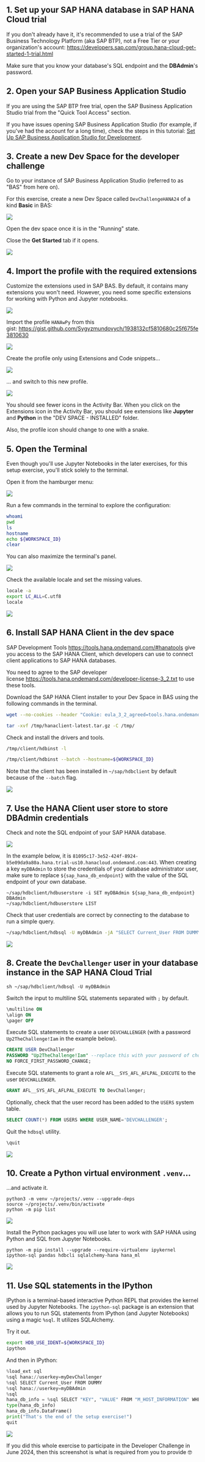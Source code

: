 ## 1. Set up your SAP HANA database in SAP HANA Cloud trial

If you don't already have it, it's recommended to use a trial of the SAP Business Technology Platform (aka SAP BTP), not a Free Tier or your organization's account: https://developers.sap.com/group.hana-cloud-get-started-1-trial.html

Make sure that you know your database's SQL endpoint and the **DBAdmin**'s password.

## 2. Open your SAP Business Application Studio

If you are using the SAP BTP free trial, open the SAP Business Application Studio trial from the "Quick Tool Access" section.

If you have issues opening SAP Business Application Studio (for example, if you've had the account for a long time), check the steps in this tutorial: [Set Up SAP Business Application Studio for Development](https://developers.sap.com/tutorials/appstudio-onboarding.html).

## 3. Create a new Dev Space for the developer challenge

Go to your instance of SAP Business Application Studio (referred to as "BAS" from here on).

For this exercise, create a new Dev Space called `DevChallengeHANA24` of a kind **Basic** in BAS:

![](resources/030_DevChallengeHANA24.png)

Open the dev space once it is in the "Running" state.

Close the **Get Started** tab if it opens.

![](resources/032_CloseGetStarted.png)

## 4. Import the profile with the required extensions

Customize the extensions used in SAP BAS. By default, it contains many extensions you won't need. However, you need some specific extensions for working with Python and Jupyter notebooks.

![](resources/040_importProfile.png)

Import the profile `HANAwPy` from this gist: https://gist.github.com/Sygyzmundovych/1938132cf5810680c25f675fe3810630

![](resources/041_gist.png)

Create the profile only using Extensions and Code snippets...

![](resources/042_HANAwPy.png)

... and switch to this new profile.

![](resources/043_HANAwPy_Active.png)

You should see fewer icons in the Activity Bar. When you click on the Extensions icon in the Activity Bar, you should see extensions like **Jupyter** and **Python** in the "DEV SPACE - INSTALLED" folder.

Also, the profile icon should change to one with a snake.

## 5. Open the Terminal

Even though you'll use Jupyter Notebooks in the later exercises, for this setup exercise, you'll stick solely to the terminal.

Open it from the hamburger menu:

![](resources/050_OpenTerminal.png)

Run a few commands in the terminal to explore the configuration:

```sh
whoami
pwd
ls
hostname
echo ${WORKSPACE_ID}
clear
```

You can also maximize the terminal's panel.

![](resources/052_Terminal.png)

Check the available locale and set the missing values.

```sh
locale -a
export LC_ALL=C.utf8
locale
```

![](resources/054_TerminalLocale.png)

## 6. Install SAP HANA Client in the dev space

SAP Development Tools https://tools.hana.ondemand.com/#hanatools give you access to the SAP HANA Client, which developers can use to connect client applications to SAP HANA databases.

You need to agree to the SAP developer license https://tools.hana.ondemand.com/developer-license-3_2.txt to use these tools.

Download the SAP HANA Client installer to your Dev Space in BAS using the following commands in the terminal.

```sh
wget --no-cookies --header "Cookie: eula_3_2_agreed=tools.hana.ondemand.com/developer-license-3_2.txt" "https://tools.hana.ondemand.com/additional/hanaclient-latest-linux-x64.tar.gz" -O /tmp/hanaclient-latest.tar.gz

tar -xvf /tmp/hanaclient-latest.tar.gz -C /tmp/
```

Check and install the drivers and tools.

```sh
/tmp/client/hdbinst -l

/tmp/client/hdbinst --batch --hostname=${WORKSPACE_ID}
```

Note that the client has been installed in `~/sap/hdbclient` by default because of the `--batch` flag.

![](resources/062_HANAClientInstall.png)

## 7. Use the HANA Client user store to store DBAdmin credentials

Check and note the SQL endpoint of your SAP HANA database.

![](resources/071_checkSQLendpoint.png)

In the example below, it is `81095c17-3e52-424f-8924-b5e09da9a80a.hana.trial-us10.hanacloud.ondemand.com:443`. When creating a key `myDBAdmin` to store the credentials of your database administrator user, make sure to replace `${sap_hana_db_endpoint}` with the value of the SQL endpoint of your own database.

```shell
~/sap/hdbclient/hdbuserstore -i SET myDBAdmin ${sap_hana_db_endpoint} DBAdmin
~/sap/hdbclient/hdbuserstore LIST
```

Check that user credentials are correct by connecting to the database to run a simple query.

```sh
~/sap/hdbclient/hdbsql -U myDBAdmin -jA "SELECT Current_User FROM DUMMY"
```

![](resources/073_setmyDBAdmin.png)

## 8. Create the `DevChallenger` user in your database instance in the SAP HANA Cloud Trial

``sh
~/sap/hdbclient/hdbsql -U myDBAdmin
``

Switch the input to multiline SQL statements separated with `;` by default.

```SQL
\multiline ON
\align ON
\pager OFF
```

Execute SQL statements to create a user `DEVCHALLENGER` (with a password `Up2TheChallenge!Iam` in the example below).

```SQL
CREATE USER DevChallenger 
PASSWORD "Up2TheChallenge!Iam" --replace this with your password of choice!
NO FORCE_FIRST_PASSWORD_CHANGE;
```

Execute SQL statements to grant a role `AFL__SYS_AFL_AFLPAL_EXECUTE` to the user `DEVCHALLENGER`.

```SQL
GRANT AFL__SYS_AFL_AFLPAL_EXECUTE TO DevChallenger;
```

Optionally, check that the user record has been added to the `USERS` system table.

```SQL
SELECT COUNT(*) FROM USERS WHERE USER_NAME='DEVCHALLENGER';
```

Quit the `hdbsql` utility.

```SQL
\quit
```

![](resources/080_createDevChallenger.png)

## 10. Create a Python virtual environment `.venv`...

...and activate it.

```shell
python3 -m venv ~/projects/.venv --upgrade-deps
source ~/projects/.venv/bin/activate
python -m pip list
```

![](resources/100_venv.png)

Install the Python packages you will use later to work with SAP HANA using Python and SQL from Jupyter Notebooks.

```shell
python -m pip install --upgrade --require-virtualenv ipykernel ipython-sql pandas hdbcli sqlalchemy-hana hana_ml
```

![](resources/102_pip.png)

## 11. Use SQL statements in the IPython

IPython is a terminal-based interactive Python REPL that provides the kernel used by Jupyter Notebooks. The `ipython-sql` package is an extension that allows you to run SQL statements from IPython (and Jupyter Notebooks) using a magic `%sql`.  It utilizes SQLAlchemy.

Try it out.

```sh
export HDB_USE_IDENT=${WORKSPACE_ID} 
ipython
```

And then in IPython:

```Python
%load_ext sql
%sql hana://userkey=myDevChallenger
%sql SELECT Current_User FROM DUMMY
%sql hana://userkey=myDBAdmin
%sql
hana_db_info = %sql SELECT "KEY", "VALUE" FROM "M_HOST_INFORMATION" WHERE "KEY" IN ('build_cloud_edition', 'start_time')
type(hana_db_info)
hana_db_info.DataFrame()
print("That's the end of the setup exercise!")
quit
```

![](resources/110_iPython.png)

If you did this whole exercise to participate in the Developer Challenge in June 2024, then this screenshot is what is required from you to provide 🤓 